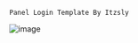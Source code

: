 ```
Panel Login Template By Itzsly
```

![image](https://user-images.githubusercontent.com/70555673/197422908-01e3a2c2-5f48-4cd9-a4d7-224f1b1c7ba6.png)
